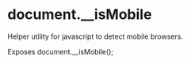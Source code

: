 # document.__isMobile
Helper utility for javascript to detect mobile browsers. 

Exposes
document.__isMobile();
